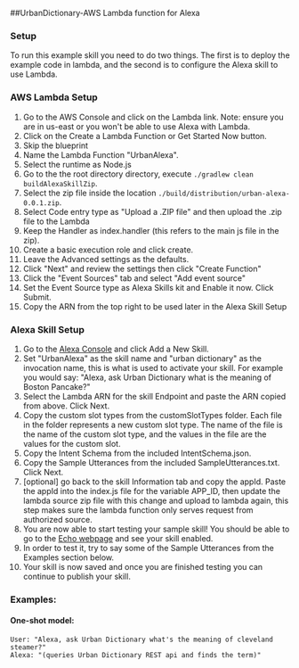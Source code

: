 ##UrbanDictionary-AWS Lambda function for Alexa

### Setup
To run this example skill you need to do two things. The first is to deploy the example code in lambda, and the second is to configure the Alexa skill to use Lambda.

### AWS Lambda Setup
1. Go to the AWS Console and click on the Lambda link. Note: ensure you are in us-east or you won't be able to use Alexa with Lambda.
2. Click on the Create a Lambda Function or Get Started Now button.
3. Skip the blueprint
4. Name the Lambda Function "UrbanAlexa".
5. Select the runtime as Node.js
6. Go to the the root directory directory, execute `./gradlew clean buildAlexaSkillZip`.
7. Select the zip file inside the location `./build/distribution/urban-alexa-0.0.1.zip`.
8. Select Code entry type as "Upload a .ZIP file" and then upload the .zip file to the Lambda
9. Keep the Handler as index.handler (this refers to the main js file in the zip).
10. Create a basic execution role and click create.
11. Leave the Advanced settings as the defaults.
12. Click "Next" and review the settings then click "Create Function"
13. Click the "Event Sources" tab and select "Add event source"
14. Set the Event Source type as Alexa Skills kit and Enable it now. Click Submit.
15. Copy the ARN from the top right to be used later in the Alexa Skill Setup

### Alexa Skill Setup
1. Go to the [Alexa Console](https://developer.amazon.com/edw/home.html) and click Add a New Skill.
2. Set "UrbanAlexa" as the skill name and "urban dictionary" as the invocation name, this is what is used to activate your skill. For example you would say: "Alexa, ask Urban Dictionary what is the meaning of Boston Pancake?"
3. Select the Lambda ARN for the skill Endpoint and paste the ARN copied from above. Click Next.
4. Copy the custom slot types from the customSlotTypes folder. Each file in the folder represents a new custom slot type. The name of the file is the name of the custom slot type, and the values in the file are the values for the custom slot.
5. Copy the Intent Schema from the included IntentSchema.json.
6. Copy the Sample Utterances from the included SampleUtterances.txt. Click Next.
7. [optional] go back to the skill Information tab and copy the appId. Paste the appId into the index.js file for the variable APP_ID,
   then update the lambda source zip file with this change and upload to lambda again, this step makes sure the lambda function only serves request from authorized source.
8. You are now able to start testing your sample skill! You should be able to go to the [Echo webpage](http://echo.amazon.com/#skills) and see your skill enabled.
9. In order to test it, try to say some of the Sample Utterances from the Examples section below.
10. Your skill is now saved and once you are finished testing you can continue to publish your skill.

### Examples:
#### One-shot model:
    User: "Alexa, ask Urban Dictionary what's the meaning of cleveland steamer?"
    Alexa: "(queries Urban Dictionary REST api and finds the term)"

